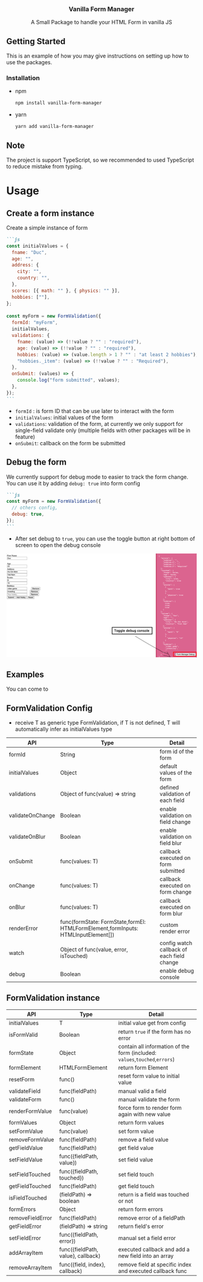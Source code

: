 <div align="center">
  <h3 align="center">Vanilla Form Manager</h3>

  <p align="center">
   A Small Package to handle your HTML Form in vanilla JS
  </p>
</div>

## Getting Started

This is an example of how you may give instructions on setting up how to use the packages.

### Installation

- npm

  ```sh
  npm install vanilla-form-manager
  ```

- yarn
  ```sh
  yarn add vanilla-form-manager
  ```

## Note

The project is support TypeScript, so we recommended to used TypeScript to reduce mistake from typing.

# Usage

## Create a form instance

Create a simple instance of form

````md
```js
const initialValues = {
  fname: "Duc",
  age: "",
  address: {
    city: "",
    country: "",
  },
  scores: [{ math: "" }, { physics: "" }],
  hobbies: [""],
};

const myForm = new FormValidation({
  formId: "myForm",
  initialValues,
  validations: {
    fname: (value) => (!!value ? "" : "required"),
    age: (value) => (!!value ? "" : "required"),
    hobbies: (value) => (value.length > 1 ? "" : "at least 2 hobbies"),
    "hobbies._item": (value) => (!!value ? "" : "Required"),
  },
  onSubmit: (values) => {
    console.log("form submitted", values);
  },
});
```
````

- `formId` : is form ID that can be use later to interact with the form
- `initialValues`: initial values of the form
- `validations`: validation of the form, at currently we only support for single-field validate only (multiple fields with other packages will be in feature)
- `onSubmit`: callback on the form be submitted

## Debug the form

We currently support for debug mode to easier to track the form change. You can use it by adding `debug: true` into form config

````md
```js
const myForm = new FormValidation({
  // others config,
  debug: true,
});
```
````

- After set debug to `true`, you can use the toggle button at right bottom of screen to open the debug console

![Home Page](document/debug_console.png)

## Examples

You can come to

## FormValidation Config

- receive T as generic type FormValidation<T>, if T is not defined, T will automatically infer as initialValues type

| API              | Type                                                                                 | Detail                                     |
| ---------------- | ------------------------------------------------------------------------------------ | ------------------------------------------ |
| formId           | String                                                                               | form id of the form                        |
| initialValues    | Object                                                                               | default values of the form                 |
| validations      | Object of func(value) => string                                                      | defined validation of each field           |
| validateOnChange | Boolean                                                                              | enable validation on field change          |
| validateOnBlur   | Boolean                                                                              | enable validation on field blur            |
| onSubmit         | func(values: T)                                                                      | callback executed on form submitted        |
| onChange         | func(values: T)                                                                      | callback executed on form change           |
| onBlur           | func(values: T)                                                                      | callback executed on form blur             |
| renderError      | func(formState: FormState<T>,formEl: HTMLFormElement,formInputs: HTMLInputElement[]) | custom render error                        |
| watch            | Object of func(value, error, isTouched)                                              | config watch callback of each field change |
| debug            | Boolean                                                                              | enable debug console                       |

## FormValidation instance

| API              | Type                               | Detail                                                                      |
| ---------------- | ---------------------------------- | --------------------------------------------------------------------------- |
| initialValues    | T                                  | initial value get from config                                               |
| isFormValid      | Boolean                            | return `true` if the form has no error                                      |
| formState        | Object                             | contain all information of the form (included: `values`,`touched`,`errors`) |
| formElement      | HTMLFormElement                    | return form Element                                                         |
| resetForm        | func()                             | reset form value to initial value                                           |
| validateField    | func(fieldPath)                    | manual valid a field                                                        |
| validateForm     | func()                             | manual validate the form                                                    |
| renderFormValue  | func(value)                        | force form to render form again with new value                              |
| formValues       | Object                             | return form values                                                          |
| setFormValue     | func(value)                        | set form value                                                              |
| removeFormValue  | func(fieldPath)                    | remove a field value                                                        |
| getFieldValue    | func(fieldPath)                    | get field value                                                             |
| setFieldValue    | func({fieldPath, value})           | set field value                                                             |
| setFieldTouched  | func({fieldPath, touched})         | set field touch                                                             |
| getFieldTouched  | func(fieldPath)                    | get field touch                                                             |
| isFieldTouched   | (fieldPath) => boolean             | return is a field was touched or not                                        |
| formErrors       | Object                             | return form errors                                                          |
| removeFieldError | func(fieldPath)                    | remove error of a fieldPath                                                 |
| getFieldError    | (fieldPath) => string              | return field's error                                                        |
| setFieldError    | func({fieldPath, error})           | manual set a field error                                                    |
| addArrayItem     | func({fieldPath, value}, callback) | executed callback and add a new field into an array                         |
| removeArrayItem  | func({field, index}, callback)     | remove field at specific index and executed callback func                   |
